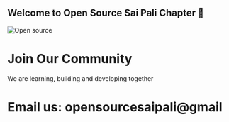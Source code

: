 ## Welcome to Open Source Sai Pali Chapter :wave:
![Open source](https://www.browserstack.com/blog/content/images/2022/03/Banner@2x--2-.png)

# Join Our Community
We are learning, building and developing together
# Email us: opensourcesaipali@gmail
